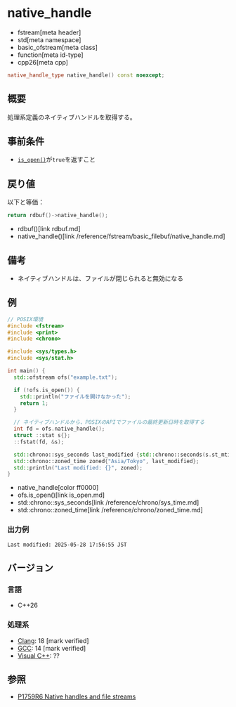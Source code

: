 # native_handle
* fstream[meta header]
* std[meta namespace]
* basic_ofstream[meta class]
* function[meta id-type]
* cpp26[meta cpp]

```cpp
native_handle_type native_handle() const noexcept;
```

## 概要
処理系定義のネイティブハンドルを取得する。


## 事前条件
- [`is_open()`](is_open.md)が`true`を返すこと


## 戻り値
以下と等価：

```cpp
return rdbuf()->native_handle();
```
* rdbuf()[link rdbuf.md]
* native_handle()[link /reference/fstream/basic_filebuf/native_handle.md]


## 備考
- ネイティブハンドルは、ファイルが閉じられると無効になる


## 例
```cpp example
// POSIX環境
#include <fstream>
#include <print>
#include <chrono>

#include <sys/types.h>
#include <sys/stat.h>

int main() {
  std::ofstream ofs("example.txt");

  if (!ofs.is_open()) {
    std::println("ファイルを開けなかった");
    return 1;
  }

  // ネイティブハンドルから、POSIXのAPIでファイルの最終更新日時を取得する
  int fd = ofs.native_handle();
  struct ::stat s{};
  ::fstat(fd, &s);

  std::chrono::sys_seconds last_modified {std::chrono::seconds(s.st_mtim.tv_sec)};
  std::chrono::zoned_time zoned{"Asia/Tokyo", last_modified};
  std::println("Last modified: {}", zoned);
}
```
* native_handle[color ff0000]
* ofs.is_open()[link is_open.md]
* std::chrono::sys_seconds[link /reference/chrono/sys_time.md]
* std::chrono::zoned_time[link /reference/chrono/zoned_time.md]

### 出力例
```
Last modified: 2025-05-28 17:56:55 JST
```

## バージョン
### 言語
- C++26

### 処理系
- [Clang](/implementation.md#clang): 18 [mark verified]
- [GCC](/implementation.md#gcc): 14 [mark verified]
- [Visual C++](/implementation.md#visual_cpp): ??

## 参照
- [P1759R6 Native handles and file streams](http://open-std.org/jtc1/sc22/wg21/docs/papers/2023/p1759r6.html)
